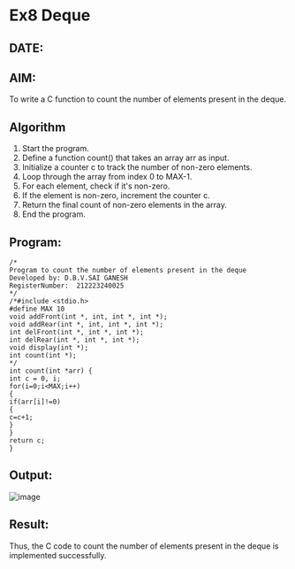 # Ex8 Deque
## DATE:
## AIM:
To write a C function to count the number of elements present in the deque.

## Algorithm
1. Start the program.
2. Define a function count() that takes an array arr as input.
3. Initialize a counter c to track the number of non-zero elements.
4. Loop through the array from index 0 to MAX-1.
5. For each element, check if it's non-zero. 
6. If the element is non-zero, increment the counter c.
7. Return the final count of non-zero elements in the array.
8. End the program.

## Program:
```
/*
Program to count the number of elements present in the deque
Developed by: D.B.V.SAI GANESH
RegisterNumber:  212223240025
*/
/*#include <stdio.h> 
#define MAX 10 
void addFront(int *, int, int *, int *); 
void addRear(int *, int, int *, int *); 
int delFront(int *, int *, int *); 
int delRear(int *, int *, int *); 
void display(int *); 
int count(int *); 
*/ 
int count(int *arr) { 
int c = 0, i; 
for(i=0;i<MAX;i++) 
{ 
if(arr[i]!=0) 
{ 
c=c+1; 
} 
} 
return c; 
}
```

## Output:

![image](https://github.com/user-attachments/assets/5d11fe01-b4f2-40c0-9f17-334a1b7d201c)


## Result:
Thus, the C code to count the number of elements present in the deque is implemented successfully.
